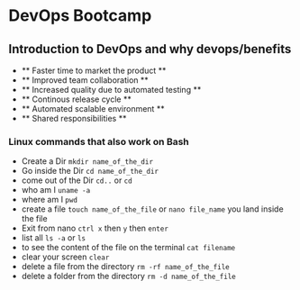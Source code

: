 # DevOps Bootcamp


## Introduction to DevOps and why devops/benefits

- ** Faster time to market the product **
- ** Improved team collaboration **
- ** Increased quality due to automated testing **
- ** Continous release cycle **
- ** Automated scalable environment **
- ** Shared responsibilities **

### Linux commands that also work on Bash
- Create a Dir `mkdir name_of_the_dir`
- Go inside the Dir `cd name_of_the_dir`
- come out of the Dir `cd..` or `cd`
- who am I `uname -a`
- where am I `pwd`
- create a file `touch name_of_the_file` or `nano file_name` you land inside the file
- Exit from nano `ctrl x` then `y` then `enter`
- list all `ls -a` or `ls`
- to see the content of the file on the terminal `cat filename`
- clear your screen `clear`
- delete a file from the directory `rm -rf name_of_the_file`
- delete a folder from the directory `rm -d name_of_the_file`
